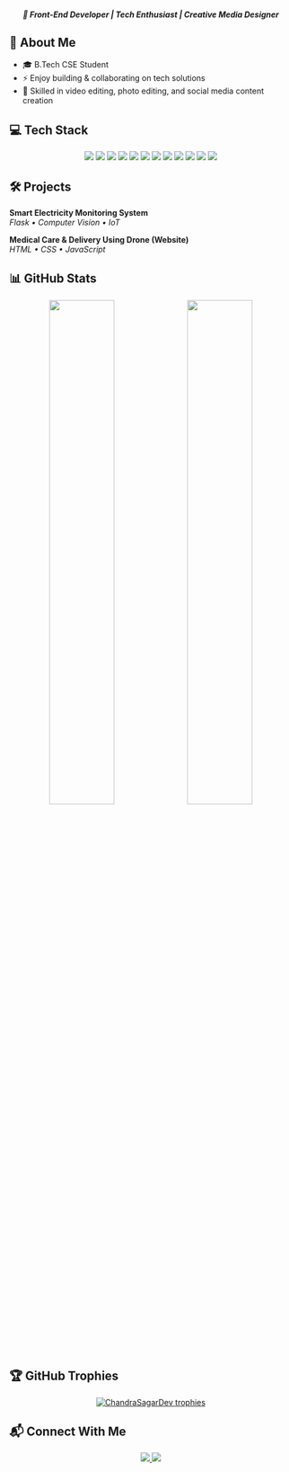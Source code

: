 <h4 align="center">
  <em>🚀 Front-End Developer | Tech Enthusiast | Creative Media Designer</em>
</h4>


## 🚀 About Me

- 🎓 B.Tech CSE Student    
- ⚡ Enjoy building & collaborating on tech solutions  
- 🎨 Skilled in video editing, photo editing, and social media content creation  

## 💻 Tech Stack

<p align="center">
  <img src="https://img.shields.io/badge/C-%2300599C.svg?style=for-the-badge&logo=c&logoColor=white"/>
  <img src="https://img.shields.io/badge/Java-%23ED8B00.svg?style=for-the-badge&logo=openjdk&logoColor=white"/>
  <img src="https://img.shields.io/badge/Python-3670A0?style=for-the-badge&logo=python&logoColor=ffdd54"/>
  <img src="https://img.shields.io/badge/HTML5-%23E34F26.svg?style=for-the-badge&logo=html5&logoColor=white"/>
  <img src="https://img.shields.io/badge/CSS3-%231572B6.svg?style=for-the-badge&logo=css3&logoColor=white"/>
  <img src="https://img.shields.io/badge/JavaScript-%23323330.svg?style=for-the-badge&logo=javascript&logoColor=%23F7DF1E"/>
  <img src="https://img.shields.io/badge/Bootstrap-%238511FA.svg?style=for-the-badge&logo=bootstrap&logoColor=white"/>
  <img src="https://img.shields.io/badge/MySQL-4479A1.svg?style=for-the-badge&logo=mysql&logoColor=white"/>
  <img src="https://img.shields.io/badge/Git-F05032.svg?style=for-the-badge&logo=git&logoColor=white"/>
  <img src="https://img.shields.io/badge/VS%20Code-007ACC.svg?style=for-the-badge&logo=visual-studio-code&logoColor=white"/>
  <img src="https://img.shields.io/badge/Microsoft%20PowerPoint-B7472A.svg?style=for-the-badge&logo=microsoft-powerpoint&logoColor=white"/>
  <img src="https://img.shields.io/badge/Adobe%20Lightroom-31A8FF.svg?style=for-the-badge&logo=adobe-lightroom&logoColor=white"/>
</p>

## 🛠️ Projects

**Smart Electricity Monitoring System**  
*Flask • Computer Vision • IoT*  

**Medical Care & Delivery Using Drone (Website)**  
*HTML • CSS • JavaScript*

## 📊 GitHub Stats

<p align="center">
  <img src="https://github-readme-stats.vercel.app/api?username=ChandraSagarDev&show_icons=true&theme=react&hide_border=true" width="48%" />
  <img src="https://github-readme-stats.vercel.app/api/top-langs/?username=ChandraSagarDev&layout=compact&theme=react&hide_border=true" width="48%" />
</p>

## 🏆 GitHub Trophies

<p align="center">
  <a href="https://github-profile-trophy.vercel.app/?username=ChandraSagarDev&theme=radical&row=1&column=6">
    <img src="https://github-profile-trophy.vercel.app/?username=ChandraSagarDev&theme=radical&row=1&column=6" alt="ChandraSagarDev trophies"/>
  </a>
</p>

## 📬 Connect With Me

<p align="center">
  <a href="https://www.linkedin.com/in/chandra-sagar-dev">
    <img src="https://img.shields.io/badge/LinkedIn-%230A66C2.svg?style=for-the-badge&logo=linkedin&logoColor=white"/>
  </a>
  <a href="mailto:chandrasagar890@gmail.com">
    <img src="https://img.shields.io/badge/Gmail-%23D14836.svg?style=for-the-badge&logo=gmail&logoColor=white"/>
  </a>
</p>
